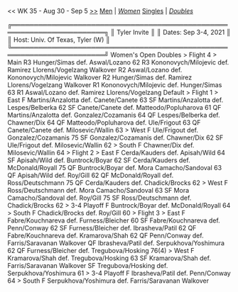 << WK 35 - Aug 30 - Sep 5 [>>](women_doubles_2136.md)     [Men](./men_doubles_2135.md) &vert; [*Women*](./women_doubles_2135.md)     [Singles](./women_singles_2135.md) &vert; [*Doubles*](./women_doubles_2135.md)

<a name="21-00238"></a>
    ╔═══════════════════════════════════════════════════════════════════════╗
    ║  Tyler Invite                                                         ║
    ║  Dates: Sep 3-4, 2021                                                 ║
    ║  Host: Univ. Of Texas, Tyler (W)                                      ║
    ╚═══════════════════════════════════════════════════════════════════════╝
     Women's Open Doubles
     > Flight 4
      > Main
         R3  Hunger/Simas          def.  Aswal/Lozano              62
         R3  Kononovych/Milojevic  def.  Ramirez Llorens/Vogelzang Walkover
         R2  Aswal/Lozano          def.  Kononovych/Milojevic      Walkover
         R2  Hunger/Simas          def.  Ramirez Llorens/Vogelzang Walkover
         R1  Kononovych/Milojevic  def.  Hunger/Simas              63
         R1  Aswal/Lozano          def.  Ramirez Llorens/Vogelzang Default
      > Flight 1
      > East
          F  Martins/Anzalotta     def.  Canete/Canete             63
         SF  Martins/Anzalotta     def.  Lespes/Belberka           62
         SF  Canete/Canete         def.  Matteodo/Popluharova      61
         QF  Martins/Anzalotta     def.  Gonzalez/Cozamanis        64
         QF  Lespes/Belberka       def.  Chawner/Dix               64
         QF  Matteodo/Popluharova  def.  Ule/Frigout               63
         QF  Canete/Canete         def.  Milosevic/Wallin          63
      > West
          F  Ule/Frigout           def.  Gonzalez/Cozamanis        75
         SF  Gonzalez/Cozamanis    def.  Chawner/Dix               62
         SF  Ule/Frigout           def.  Milosevic/Wallin          62
      > South
          F  Chawner/Dix           def.  Milosevic/Wallin          64
      > Flight 2
      > East
          F  Cerda/Kauders         def.  Apisah/Wild               64
         SF  Apisah/Wild           def.  Buntrock/Boyar            62
         SF  Cerda/Kauders         def.  McDonald/Royall           75
         QF  Buntrock/Boyar        def.  Mora Camacho/Sandoval     63
         QF  Apisah/Wild           def.  Roy/Gill                  62
         QF  McDonald/Royall       def.  Ross/Deutschmann          75
         QF  Cerda/Kauders         def.  Chadick/Brocks            62
      > West
          F  Ross/Deutschmann      def.  Mora Camacho/Sandoval     63
         SF  Mora Camacho/Sandoval def.  Roy/Gill                  75
         SF  Ross/Deutschmann      def.  Chadick/Brocks            62
      > 3-4 Playoff
          F  Buntrock/Boyar        def.  McDonald/Royall           64
      > South
          F  Chadick/Brocks        def.  Roy/Gill                  60
      > Flight 3
      > East
          F  Fabre/Kouchnareva     def.  Furness/Bleicher          60
         SF  Fabre/Kouchnareva     def.  Penn/Conway               62
         SF  Furness/Bleicher      def.  Ibrasheva/Patil           62
         QF  Fabre/Kouchnareva     def.  Kramarova/Shah            62
         QF  Penn/Conway           def.  Farris/Saravanan          Walkover
         QF  Ibrasheva/Patil       def.  Serpukhova/Yoshimura      62
         QF  Furness/Bleicher      def.  Tregubova/Hosking         76(4)
      > West
          F  Kramarova/Shah        def.  Tregubova/Hosking         63
         SF  Kramarova/Shah        def.  Farris/Saravanan          Walkover
         SF  Tregubova/Hosking     def.  Serpukhova/Yoshimura      61
      > 3-4 Playoff
          F  Ibrasheva/Patil       def.  Penn/Conway               64
      > South
          F  Serpukhova/Yoshimura  def.  Farris/Saravanan          Walkover